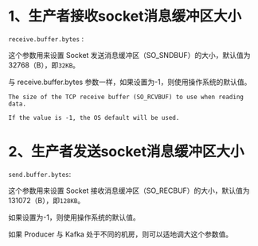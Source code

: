 # 1、生产者接收socket消息缓冲区大小
`receive.buffer.bytes` : 

这个参数用来设置 Socket 发送消息缓冲区（SO_SNDBUF）的大小，默认值为 32768（B），即`32KB`。

与 receive.buffer.bytes 参数一样，如果设置为-1，则使用操作系统的默认值。

```
The size of the TCP receive buffer (SO_RCVBUF) to use when reading data. 

If the value is -1, the OS default will be used.
```


# 2、生产者发送socket消息缓冲区大小
`send.buffer.bytes`: 

这个参数用来设置 Socket 接收消息缓冲区（SO_RECBUF）的大小，默认值为 131072（B），即`128KB`。

如果设置为-1，则使用操作系统的默认值。

如果 Producer 与 Kafka 处于不同的机房，则可以适地调大这个参数值。
